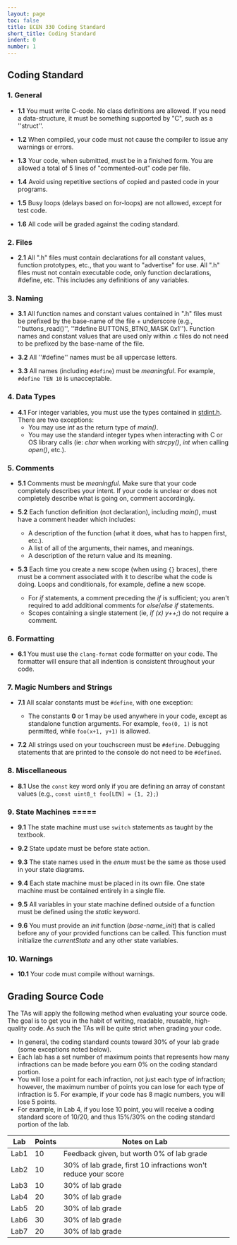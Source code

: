 ```yaml
---
layout: page
toc: false
title: ECEN 330 Coding Standard
short_title: Coding Standard
indent: 0
number: 1
---
```




## Coding Standard

### 1. General 

  * **1.1** You must write C-code. No class definitions are allowed. If you need a data-structure, it must be something supported by "C", such as a ''struct''.

  * **1.2** When compiled, your code must not cause the compiler to issue any warnings or errors. 

  * **1.3** Your code, when submitted, must be in a finished form. You are allowed a total of 5 lines of "commented-out" code per file.

  * **1.4** Avoid using repetitive sections of copied and pasted code in your programs.

  * **1.5** Busy loops (delays based on for-loops) are not allowed, except for test code.

  * **1.6** All code will be graded against the coding standard.


### 2. Files
  * **2.1** All ".h" files must contain declarations for all constant values, function prototypes, etc., that you want to "advertise" for use. All ".h" files must not contain executable code, only function declarations, #define, etc. This includes any definitions of any variables.

  <!-- * **2.2** All ".h" files must have a corresponding ".c" with the same base name. -->


### 3. Naming
  * **3.1** All function names and constant values contained in ".h" files must be prefixed by the base-name of the file + underscore (e.g., ''buttons_read()'', ''#define BUTTONS_BTN0_MASK 0x1''). Function names and constant values that are used only within .c files do not need to be prefixed by the base-name of the file.

  * **3.2** All ''#define'' names must be all uppercase letters.

  * **3.3** All names (including `#define`) must be *meaningful*. For example, `#define TEN 10` is unacceptable.


### 4. Data Types 
  * **4.1** For integer variables, you must use the types contained in [stdint.h](http://en.wikibooks.org/wiki/C_Programming/C_Reference/stdint.h). There are two exceptions:
    - You may use *int* as the return type of *main()*.
    - You may use the standard integer types when interacting with C or OS library calls (ie: *char* when working with *strcpy()*, *int* when calling *open()*, etc.).


### 5. Comments 
  * **5.1** Comments must be *meaningful*. Make sure that your code completely describes your intent. If your code is unclear or does not completely describe what is going on, comment accordingly.

  * **5.2** Each function definition (not declaration), including *main()*, must have a comment header which includes:
    - A description of the function (what it does, what has to happen first, etc.).
    - A list of all of the arguments, their names, and meanings.
    - A description of the return value and its meaning.

  * **5.3** Each time you create a new scope (when using `{}` braces), there must be a comment associated with it to describe what the code is doing. Loops and conditionals, for example, define a new scope. 
    - For *if* statements, a comment preceding the *if* is sufficient; you aren't required to add additional comments for *else*/*else if* statements. 
    - Scopes containing a single statement (ie, *if (x) y++;*) do not require a comment.


### 6. Formatting 
  * **6.1** You must use the `clang-format` code formatter on your code. The formatter will ensure that all indention is consistent throughout your code.


### 7. Magic Numbers and Strings 
  * **7.1** All scalar constants must be `#define`, with one exception: 
    * The constants **0** or **1** may be used anywhere in your code, except as standalone function arguments.  For example, `foo(0, 1)` is not permitted, while `foo(x+1, y+1)` is allowed.

  * **7.2** All strings used on your touchscreen must be `#define`. Debugging statements that are printed to the console do not need to be `#defined`.


### 8. Miscellaneous 
  * **8.1** Use the `const` key word only if you are defining an array of constant values (e.g., `const uint8_t foo[LEN] = {1, 2};`)


### 9. State Machines =====
  * **9.1** The state machine must use `switch` statements as taught by the textbook.

  * **9.2** State update must be before state action.

  * **9.3** The state names used in the *enum* must be the same as those used in your state diagrams.

  * **9.4** Each state machine must be placed in its own file. One state machine must be contained entirely in a single file.

  * **9.5** All variables in your state machine defined outside of a function must be defined using the *static* keyword.

  * **9.6** You must provide an *init* function (*base-name_init*) that is called before any of your provided functions can be called. This function must initialize the *currentState* and any other state variables.


### 10. Warnings 
  * **10.1** Your code must compile without warnings.


## Grading Source Code
The TAs will apply the following method  when evaluating your source code. The goal is to get you in the habit of writing, readable, reusable, high-quality code. As such the TAs will be quite strict when grading your code.
  * In general, the coding standard counts toward 30% of your lab grade (some exceptions noted below).
  * Each lab has a set number of maximum points that represents how many infractions can be made before you earn 0% on the coding standard portion.
  * You will lose a point for each infraction, not just each type of infraction; however, the maximum number of points you can lose for each type of infraction is 5.  For example, if your code has 8 magic numbers, you will lose 5 points. 
  * For example, in Lab 4, if you lose 10 point, you will receive a coding standard score of 10/20, and thus 15%/30% on the coding standard portion of the lab.
 

| Lab |  Points | Notes on Lab |
|-----|---------|--------------|
| Lab1 |  10 | Feedback given, but worth 0% of lab grade |
| Lab2 |  10 | 30% of lab grade, first 10 infractions won't reduce your score |
| Lab3 |  10 | 30% of lab grade |
| Lab4 |  20 | 30% of lab grade |
| Lab5 |  20 | 30% of lab grade |
| Lab6 |  30 | 30% of lab grade |
| Lab7 |  20 | 30% of lab grade | 